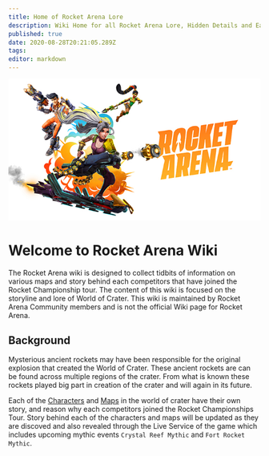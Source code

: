 ```yaml
---
title: Home of Rocket Arena Lore
description: Wiki Home for all Rocket Arena Lore, Hidden Details and Easter Eggs
published: true
date: 2020-08-28T20:21:05.289Z
tags: 
editor: markdown
---
```


<p align="center">
  <a class="spotlight" href="/ra_primary-art_crop_3840x2160.jpg">
    <img src="/ra_primary-art_crop_w700.jpg" width="700">
</a>
</p>
<h1 style="justify-content:center">
  Welcome to Rocket Arena Wiki
</h1>

The Rocket Arena wiki is designed to collect tidbits of information on various maps and story behind each competitors that have joined the Rocket Championship tour. The content of this wiki is focused on the storyline and lore of World of Crater. This wiki is maintained by Rocket Arena Community members and is not the official Wiki page for Rocket Arena.

## Background
Mysterious ancient rockets may have been responsible for the original explosion that created the World of Crater. These ancient rockets are can be found across multiple regions of the crater. From what is known these rockets played big part in creation of the crater and will again in its future.

Each of the [Characters](https://worldofcrater.wiki/Characters) and [Maps](https://worldofcrater.wiki/Maps) in the world of crater have their own story, and reason why each competitors joined the Rocket Championships Tour. Story behind each of the characters and maps will be updated as they are discoved and also revealed through the Live Service of the game which includes upcoming mythic events `Crystal Reef Mythic` and `Fort Rocket Mythic`.